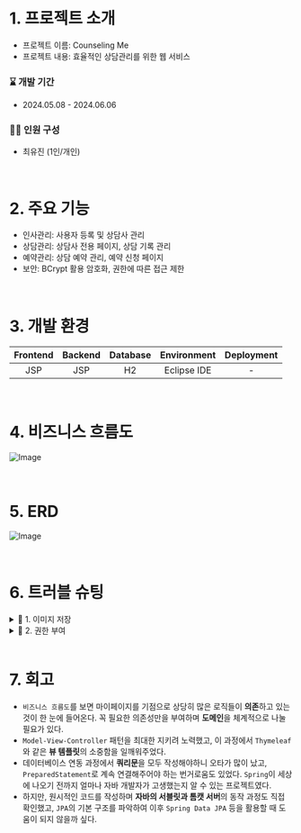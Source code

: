 # 1. 프로젝트 소개
- 프로젝트 이름: Counseling Me
- 프로젝트 내용: 효율적인 상담관리를 위한 웹 서비스

### :hourglass: 개발 기간
- 2024.05.08 - 2024.06.06

### :technologist: 인원 구성
- 최유진 (1인/개인)

<br>

# 2. 주요 기능
- 인사관리: 사용자 등록 및 상담사 관리
- 상담관리: 상담사 전용 페이지, 상담 기록 관리
- 예약관리: 상담 예약 관리, 예약 신청 페이지
- 보안: BCrypt 활용 암호화, 권한에 따른 접근 제한

<br>

# 3. 개발 환경
| Frontend    | Backend    | Database    | Environment    | Deployment    |
|:-----------:|:---------:|:-----------:|:-------------:|:------------:|
| JSP         | JSP       | H2          | Eclipse IDE   | -            |
<br>

# 4. 비즈니스 흐름도
![Image](https://github.com/user-attachments/assets/9efbcca9-92a5-4a84-8f8b-977aad129bf5)

<br>

# 5. ERD
![Image](https://github.com/user-attachments/assets/4e26a1d3-4b1c-40b9-9e30-75104ebe6ff2)

<br>

# 6. 트러블 슈팅
<details>
  <summary>📌 1. 이미지 저장</summary>

  - 처음에 이미지 관리의 편의성과 업로드와 데이터베이스 구조의 간단함을 위해 데이터베이스에 원본 이미지를 **BLOB(Binary Large Object)** 형태로 저장하려고 했다.
  - 하지만, 업로드 시에 **인코딩과 용량 문제, 데이터베이스 자료형 문제**가 발생했다.
  - 이를 해결하기 위해 **구글링과 생성형 AI**를 통해 `MultiPart` 클래스를 확인하였고, Spring에서는 `MultipartFile`을 사용하지만 **JSP 프로젝트**이기에 `@MultipartConfig` 애너테이션을 통해 구현하였다.
  - `@MultipartConfig` 애너테이션을 통해 **이미지의 용량 제한을 두고**, 데이터베이스 이미지 자료형을 `String`으로 변경하여 해결할 수 있었다.

</details>
<details>
  <summary>📌 2. 권한 부여</summary>

  - 관리자, 상담사, 피상담사(일반 사용자)의 3가지 권한이 있도록 설계했다.
  - 어떤 인증과정을 거쳐 **상담사를 검증**해야 하는지 과정을 몰랐다. 추가로 앞으로 상담 서비스, 강의 서비스나 인사 관리 웹/애플리케이션을 개발할 때 권한에 따른 기능 차이는 필수요소라고 생각되어 일반적으로 어떤 방식을 사용하는지 검색했다.
  - 인증 방식은 일반적으로 **수동 검토 방식**과 정부 또는 기관 API를 통해 자동 인증되는 **외부 API 방식**이 있었는데, 본 프로젝트에는 **수동 검토 방식**을 채택했다.
  - 관리자는 모든 권한을 허용하도록 했고, `if-else`문으로 권한을 확인하도록 했다.
  - 상담사는 일반 사용자와는 다르게 예약 대상으로 선택되어야 하기에 상담사 등록을 마친 후, 관리자의 승인을 통하여 데이터베이스의 `is_couselor` 컬럼 값을 통해 권한을 부여했다.

</details>
<br>

# 7. 회고
- `비즈니스 흐름도`를 보면 마이페이지를 기점으로 상당히 많은 로직들이 **의존**하고 있는 것이 한 눈에 들어온다. 꼭 필요한 의존성만을 부여하며 **도메인**을 체계적으로 나눌 필요가 있다.
- `Model-View-Controller` 패턴을 최대한 지키려 노력했고, 이 과정에서 `Thymeleaf`와 같은 **뷰 템플릿**의 소중함을 일깨워주었다.
- 데이터베이스 연동 과정에서 **쿼리문**을 모두 작성해야하니 오타가 많이 났고, `PreparedStatement`로 계속 연결해주어야 하는 번거로움도 있었다. `Spring`이 세상에 나오기 전까지 얼마나 자바 개발자가 고생했는지 알 수 있는 프로젝트였다.
- 하지만, 원시적인 코드를 작성하며 **자바의 서블릿과 톰캣 서버**의 동작 과정도 직접 확인했고, `JPA`의 기본 구조를 파악하여 이후 `Spring Data JPA` 등을 활용할 때 도움이 되지 않을까 싶다.
